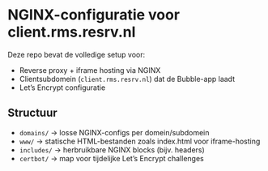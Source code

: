 # NGINX-configuratie voor client.rms.resrv.nl

Deze repo bevat de volledige setup voor:

- Reverse proxy + iframe hosting via NGINX
- Clientsubdomein (`client.rms.resrv.nl`) dat de Bubble-app laadt
- Let’s Encrypt configuratie

## Structuur

- `domains/` → losse NGINX-configs per domein/subdomein
- `www/` → statische HTML-bestanden zoals index.html voor iframe-hosting
- `includes/` → herbruikbare NGINX blocks (bijv. headers)
- `certbot/` → map voor tijdelijke Let’s Encrypt challenges
